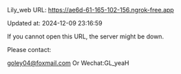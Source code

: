 Lily_web URL: https://ae6d-61-165-102-156.ngrok-free.app

Updated at: 2024-12-09 23:16:59

If you cannot open this URL, the server might be down.

Please contact: 

goley04@foxmail.com Or Wechat:GL_yeaH